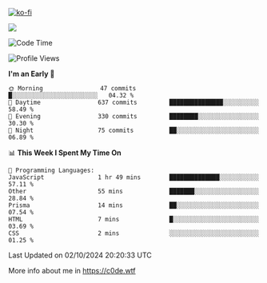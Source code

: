 [![ko-fi](https://ko-fi.com/img/githubbutton_sm.svg)](https://ko-fi.com/Z8Z4Y2LKX)

<a href="https://wakatime.com"><img src="https://wakatime.com/share/@c0dezin/b7f18a7c-ab3a-40b8-8bc7-b1b7bf71f1d6.svg" /></a>

<!--START_SECTION:waka-->
![Code Time](http://img.shields.io/badge/Code%20Time-111%20hrs%2042%20mins-blue)

![Profile Views](http://img.shields.io/badge/Profile%20Views-1-blue)

**I'm an Early 🐤** 

```text
🌞 Morning                47 commits          █░░░░░░░░░░░░░░░░░░░░░░░░   04.32 % 
🌆 Daytime                637 commits         ███████████████░░░░░░░░░░   58.49 % 
🌃 Evening                330 commits         ████████░░░░░░░░░░░░░░░░░   30.30 % 
🌙 Night                  75 commits          ██░░░░░░░░░░░░░░░░░░░░░░░   06.89 % 
```


📊 **This Week I Spent My Time On** 

```text
💬 Programming Languages: 
JavaScript               1 hr 49 mins        ██████████████░░░░░░░░░░░   57.11 % 
Other                    55 mins             ███████░░░░░░░░░░░░░░░░░░   28.84 % 
Prisma                   14 mins             ██░░░░░░░░░░░░░░░░░░░░░░░   07.54 % 
HTML                     7 mins              █░░░░░░░░░░░░░░░░░░░░░░░░   03.69 % 
CSS                      2 mins              ░░░░░░░░░░░░░░░░░░░░░░░░░   01.25 % 
```


 Last Updated on 02/10/2024 20:20:33 UTC
<!--END_SECTION:waka-->

More info about me in https://c0de.wtf
